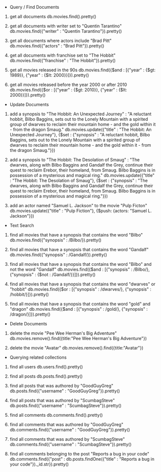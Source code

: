 - Query / Find Documents

1. get all documents
db.movies.find().pretty()

2. get all documents with writer set to "Quentin Tarantino"
db.movies.find({"writer" : "Quentin Tarantino"}).pretty()

3. get all documents where actors include "Brad Pitt"
db.movies.find({"actors" : "Brad Pitt"}).pretty()

4. get all documents with franchise set to "The Hobbit"
db.movies.find({"franchise" : "The Hobbit"}).pretty()

5. get all movies released in the 90s
db.movies.find({$and : [{"year" : {$gt: 1989}}, {"year" : {$lt: 2000}}]}).pretty()

6. get all movies released before the year 2000 or after 2010
db.movies.find({$or : [{"year" : {$gt: 2010}}, {"year" : {$lt: 2000}}]}).pretty()

- Update Documents

1. add a synopsis to "The Hobbit: An Unexpected Journey" : "A reluctant hobbit, Bilbo Baggins, sets out to the Lonely Mountain with a spirited group of dwarves to reclaim their mountain home - and the gold within it - from the dragon Smaug."
db.movies.update({"title" : "The Hobbit: An Unexpected Journey"}, {$set : {"synopsis" : "A reluctant hobbit, Bilbo Baggins, sets out to the Lonely Mountain with a spirited group of dwarves to reclaim their mountain home - and the gold within it - from the dragon Smaug."}})

2. add a synopsis to "The Hobbit: The Desolation of Smaug" : "The dwarves, along with Bilbo Baggins and Gandalf the Grey, continue their quest to reclaim Erebor, their homeland, from Smaug. Bilbo Baggins is in possession of a mysterious and magical ring."
db.movies.update({"title" : "The Hobbit: The Desolation of Smaug"}, {$set : {"synopsis" : "The dwarves, along with Bilbo Baggins and Gandalf the Grey, continue their quest to reclaim Erebor, their homeland, from Smaug. Bilbo Baggins is in possession of a mysterious and magical ring."}})

3. add an actor named "Samuel L. Jackson" to the movie "Pulp Ficton"
db.movies.update({"title" : "Pulp Fiction"}, {$push: {actors: "Samuel L. Jackson"}})

- Text Search

1. find all movies that have a synopsis that contains the word "Bilbo"
db.movies.find({"synopsis" : /Bilbo/}).pretty()

2. find all movies that have a synopsis that contains the word "Gandalf"
db.movies.find({"synopsis" : /Gandalf/}).pretty()

3. find all movies that have a synopsis that contains the word "Bilbo" and not the word "Gandalf"
db.movies.find({$and : [{"synopsis" : /Bilbo/}, {"synopsis" : {$not : /Gandalf/}}]}).pretty()

4. find all movies that have a synopsis that contains the word "dwarves" or "hobbit"
db.movies.find({$or : [{"synopsis" : /dwarves/}, {"synopsis" : /hobbit/}]}).pretty()

5. find all movies that have a synopsis that contains the word "gold" and "dragon"
db.movies.find({$and : [{"synopsis" : /gold/}, {"synopsis" : /dragon/}]}).pretty()

- Delete Documents

1. delete the movie "Pee Wee Herman's Big Adventure"
db.movies.remove().find({title:"Pee Wee Herman's Big Adventure"})

2. delete the movie "Avatar"
db.movies.remove().find({title:"Avatar"})

- Querying related collections

1. find all users
db.users.find().pretty()

2. find all posts
db.posts.find().pretty()

3. find all posts that was authored by "GoodGuyGreg"
db.posts.find({"username" : "GoodGuyGreg"}).pretty()

4. find all posts that was authored by "ScumbagSteve"
db.posts.find({"username" : "ScumbagSteve"}).pretty()

5. find all comments
db.comments.find().pretty()

6. find all comments that was authored by "GoodGuyGreg"
db.comments.find({"username" : "GoodGuyGreg"}).pretty()

7. find all comments that was authored by "ScumbagSteve"
db.comments.find({"username" : "ScumbagSteve"}).pretty()

8. find all comments belonging to the post "Reports a bug in your code"
db.comments.find({"post" : db.posts.findOne({"title" : "Reports a bug in your code"})._id.str}).pretty()

